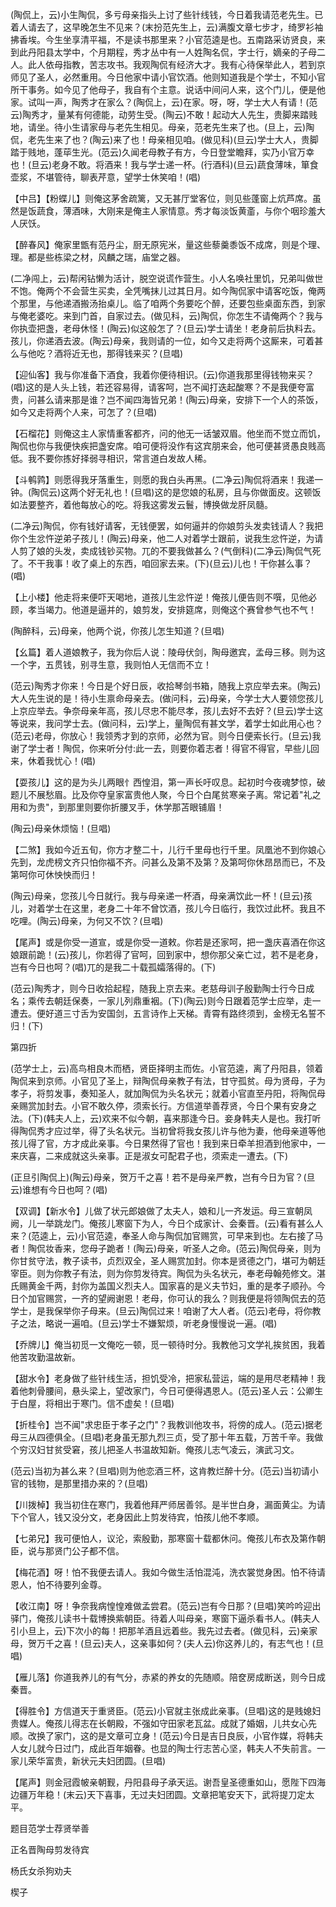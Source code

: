 <!-- { "loadSidebar": true } -->
(陶侃上，云)小生陶侃，多亏母亲指头上讨了些针线钱，今日着我请范老先生。已着人请去了，这早晚怎生不见来？(末扮范先生上，云)满腹文章七步才，绮罗衫袖拂香埃。今生坐享清平福，不是读书那里来？小官范逵是也。五南路采访贤良，来到此丹阳县太学中，个月期程，秀才丛中有一人姓陶名侃，字士行，嫡亲的子母二人。此人依母指教，苦志攻书。我观陶侃有经济大才。我有心待保举此人，若到京师见了圣人，必然重用。今日他家中请小官饮酒。他则知道我是个学士，不知小官所干事务。如今见了他母子，我自有个主意。说话中间问人来，这个门儿，便是他家。试叫一声，陶秀才在家么？(陶侃上，云)在家。呀，呀，学士大人有请！(范云)陶秀才，量某有何德能，动劳生受。(陶云)不敢！起动大人先生，贵脚来踏贱地，请坐。待小生请家母与老先生相见。母亲，范老先生来了也。(旦上，云)陶侃，老先生来了也？(陶云)来了也！母亲相见咱。(做见科)(旦云)学士大人，贵脚踏于贱地，蓬荜生光。(范云)久闻老母教子有方，今日登堂瞻拜，实乃小官万幸也！(旦云)老身不敢。将酒来！我与学士递一杯。(行酒科)(旦云)蔬食薄味，箪食壶浆，不堪管待，聊表芹意，望学士休笑咱！(唱)

【中吕】【粉蝶儿】则俺这茅舍疏篱，又无甚厅堂客位，则见些蓬窗上炕芦席。虽然是饭蔬食，薄酒味，大刚来是俺主人家情意。秀才每淡饭黄齑，与你个咽珍羞大人厌饫。

【醉春风】俺家里甑有范丹尘，厨无原宪米，量这些藜羹黍饭不成席，则是个理、理。都是些栋梁之材，风麟之瑞，庙堂之器。

(二净闯上，云)帮闲钻懒为活计，脱空说谎作营生。小人名唤社里饥，兄弟叫做世不饱。俺两个不会营生买卖，全凭嘴抹儿过其日月。如今陶侃家中请客吃饭，俺两个那里，与他递酒搬汤抬桌儿。临了咱两个务要吃个醉，还要包些桌面东西，到家与俺老婆吃。来到门首，自家过去。(做见科，云)陶侃，你怎生不请俺两个？我与你执壶把盏，老母休怪！(陶云)似这般怎了？(旦云)学士请坐！老身前后执料去。孩儿，你递酒去波。(陶云)母亲，我则请的一位，如今又走将两个这厮来，可着甚么与他吃？酒将近无也，那得钱来买？(旦唱)

【迎仙客】我与你准备下酒食，我着你便待相识。(云)你道我那里得钱物来买？(唱)这的是人头上钱，若还容易得，请客呵，岂不闻打迭起酸寒？不是我便夸富贵，问甚么请来那是谁？岂不闻四海皆兄弟！(陶云)母亲，安排下一个人的茶饭，如今又走将两个人来，可怎了？(旦唱)

【石榴花】则俺这主人家情重客都齐，问的他无一话皱双眉。他坐而不觉立而饥，陶侃也你与我便快疾把盏安席。咱可便将没作有这宾朋来会，他可便甚贤愚良贱高低。我不要你拣好择弱寻相识，常言道白发故人稀。

【斗鹌鹑】则愿得我牙落重生，则愿的我白头再黑。(二净云)陶侃将酒来！我递一钟。(陶侃云)这两个好无礼也！(旦唱)这的是您娘的私房，且与你做面皮。这顿饭如法要整齐，着他每放心的吃。将我这雾发云鬟，博换做龙肝凤髓。

(二净云)陶侃，你有钱好请客，无钱便罢，如何逼并的你娘剪头发卖钱请人？我把你个生忿忤逆弟子孩儿！(陶云)母亲，他二人对着学士跟前，说我生忿忤逆，为请人剪了娘的头发，卖成钱钞买物。兀的不要我做甚么？(气倒科)(二净云)陶侃气死了。不干我事！收了桌上的东西，咱回家去来。(下)(旦云)儿也！干你甚么事？(唱)

【上小楼】他走将来便吓天喝地，道孩儿生忿忤逆！俺孩儿便告则不噀，见他必顾，孝当竭力。他道是逼并的，娘剪发，安排筵席，则俺这个赛曾参气也不气！

(陶醉科，云)母亲，他两个说，你孩儿怎生知道？(旦唱)

【幺篇】着人道娘教子，我为你后人说：陵母伏剑，陶母邀宾，孟母三移。则为这一个字，五贯钱，别寻生意，我则怕人无信而不立！

(范云)陶秀才你来！今日是个好日辰，收拾琴剑书箱，随我上京应举去来。(陶云)大人先生说的是！待小生禀命母亲去。(做问科，云)母亲，今学士大人要领您孩儿上京应举去。争奈母亲年高，孩儿尽忠不能尽孝，孩儿去好不去好？(旦云)学士这等说来，我问学士去。(做问科，云)学上，量陶侃有甚文学，着学士如此用心也？(范云)老母，你放心！我领秀才到的京师，必然为官。则今日便索长行。(旦云)我谢了学士者！陶侃，你来听分付:此一去，则要你着志者！得官不得官，早些儿回来，休着我忧心！(唱)

【耍孩儿】这的是为头儿两眼忄西惶泪，第一声长吁叹息。起初时今夜魂梦惊，破题儿不展愁眉。比及你夺皇家富贵他人聚，今日个白尾贫寒亲子离。常记着"礼之用和为贵"，到那里则要你折腰叉手，休学那苫眼铺眉！

(陶云)母亲休烦恼！(旦唱)

【二煞】我如今近五旬，你方才整二十，儿行千里母也行千里。凤凰池不到你娘心先到，龙虎榜文齐只怕你福不齐。问甚么及第不及第？及第呵你休昂昂而已，不及第呵你可休怏怏而归！

(陶云)母亲，您孩儿今日就行。我与母亲递一杯酒，母亲满饮此一杯！(旦云)孩儿，对着学士在这里，老身二十年不曾饮酒，孩儿今日临行，我饮过此杯。我且不吃哩。(陶云)母亲，为何又不饮？(旦唱)

【尾声】或是你受一道宣，或是你受一道敕。你若是还家呵，把一盏庆喜酒在你这娘跟前跪！(云)孩儿，你若得了官呵，回到家中，想你那父亲亡过，若不是老身，岂有今日也呵？(唱)兀的是我二十载孤孀落得的。(下)

(范云)陶秀才，则今日收拾起程，随我上京去来。老慈母训子殷勤陶士行今日成名；乘传去朝廷保奏，一家儿列鼎重裀。(下)(陶云)则今日跟着范学士应举，走一遭去。便好道三寸舌为安国剑，五言诗作上天梯。青霄有路终须到，金榜无名誓不归！(下)

第四折

(范学士上，云)高鸟相良木而栖，贤臣择明主而佐。小官范逵，离了丹阳县，领着陶侃来到京师。小官见了圣上，辩陶侃母亲教子有法，甘守孤贫。母为贤母，子为孝子，将剪发事，奏知圣人，就加陶侃为头名状元；就着小官直至丹阳，将陶侃母亲赐赏加封去。小官不敢久停，须索长行。方信道举善荐贤，今日个果有安身之法。(下)(韩夫人上，云)欢来不似今朝，喜来那逢今日。妾身韩夫人是也。我打听得陶侃秀才应过举，得了头名状元。当初曾将我女孩儿许与他为妻，他母亲道等他孩儿得了官，方才成此亲事。今日果然得了官也！我到来日牵羊担酒到他家中，一来庆喜，二来成就这头亲事。正是淑女可配君子也，须索走一遭去。(下)

(正旦引陶侃上)(陶云)母亲，贺万千之喜！若不是母亲严教，岂有今日为官？(旦云)谁想有今日也呵？(唱)

【双调】【新水令】儿做了状元郎娘做了太夫人，娘和儿一齐发运。母三宣朝凤阙，儿一举跳龙门。俺孩儿寒窗下为人，今日个成家计、会秦晋。(云)看有甚么人来？(范逵上，云)小官范逵，奉圣人命与陶侃加官赐赏，可早来到也。左右接了马者！陶侃妆香来，您母子跪者！(陶云)母亲，听圣人之命。(范云)陶侃母亲，则为你甘贫守法，教子读书，贞烈双全，圣人赐赏加封。你本是贤德之门，堪可为朝廷宰臣。则为你教子有法，则为你剪发待宾。陶侃为头名状元，奉老母翰苑修文。湛氏赐黄金千两，封你为盖国义烈夫人。国家喜的是义夫节妇，重的是孝子顺孙。今日个加官赐赏，一齐的望阙谢恩！老母，你可认的我么？则我便是将领陶侃去的范学士，是我保举你子母来。(旦云)陶侃过来！咱谢了大人者。(范云)老母，将你教子之法，略说一遍咱。(旦云)学士不嫌絮烦，听老身慢慢说一遍。(唱)

【乔牌儿】俺当初觅一文俺吃一顿，觅一顿待时分。我教他习文学礼挨贫困，我着他苦攻勤温故新。

【甜水令】老身做了些针线生活，担饥受冷，把家私营运，端的是用尽老精神！我着他刺骨腰间，悬头梁上，望改家门，今日可便得遇恩人。(范云)圣人云：公卿生于白屋，将相出于寒门。信不虚矣！(旦唱)

【折桂令】岂不闻"求忠臣于孝子之门"？我教训他攻书，将傍的成人。(范云)据老母三从四德俱全。(旦唱)老身虽无那九烈三贞，受了那十年五载，万苦千辛。我做个穷汉妇甘贫受窘，孩儿把圣人书温故知新。俺孩儿志气凌云，演武习文。

(范云)当初为甚么来？(旦唱)则为他恋酒三杯，这肯教烂醉十分。(范云)当初请小官的钱物，是那里措办来的？(旦唱)

【川拨棹】我当初住在寒门，我着他拜严师居善邻。是半世白身，漏面黄尘。为请下个官人，钱又没分文，老身因此上剪发待宾，怕孩儿他不孝顺。

【七弟兄】我可便怕人，议沦，索殷勤，那寒窗十载都休问。俺孩儿布衣及第作朝臣，说与那贤门公子都不信。

【梅花酒】呀！怕不我便去请人。我如今做生活怕混沌，洗衣裳觉身困。怕不待请恩人，怕不待要列金尊。

【收江南】呀！争奈我病惶惶难做孟尝君。(范云)岂有今日那？(旦唱)笑吟吟迎出驿门，俺孩儿读书十载博换紫朝臣。待着人叫母亲，寒窗下逼杀看书人。(韩夫人引小旦上，云)下次小的每！把那羊酒且远着些。我先过去者。(做见科，云)亲家母，贺万千之喜！(旦云)夫人，这亲事如何？(夫人云)你这养儿的，有志气也！(旦唱)

【雁儿落】你道我养儿的有气分，赤紧的养女的先随顺。陪奁房成断送，则今日成秦晋。

【得胜令】方信道天于重贤臣。(范云)小官就主张成此亲事。(旦唱)这的是贱媳妇贵媒人。俺孩儿得志在长朝殿，不强如守田家老瓦盆。成就了婚姻，儿共女心先顺。改换了家门，这的是文章可立身！(范云)今日是吉日良辰，小官作媒，将韩夫人女儿就今日过门，成此百年姻眷。也显的陶士行志苦心坚，韩夫人不失前言。一家儿荣华富贵，新状元夫妇团圆。(旦唱)

【尾声】则金冠霞帔亲朝觐，丹阳县母子承天运。谢吾皇圣德重如山，愿陛下四海边疆万年稳！(末云)天下喜事，无过夫妇团圆。文章把笔安天下，武将提刀定太平。

题目范学士荐贤举善

正名晋陶母剪发待宾
　

杨氏女杀狗劝夫

楔子

